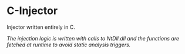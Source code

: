 # C-Injector
Injector written entirely in C.

*The injection logic is written with calls to NtDll.dll and the functions are fetched at runtime to avoid static analysis triggers.*
